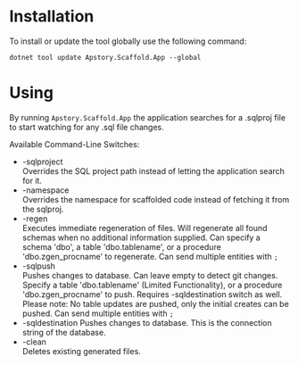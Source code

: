 # Installation

To install or update the tool globally use the following command:
```
dotnet tool update Apstory.Scaffold.App --global
```

# Using
By running ```Apstory.Scaffold.App``` the application searches for a .sqlproj file to start watching for any .sql file changes.

Available Command-Line Switches:
* -sqlproject <path>       
  Overrides the SQL project path instead of letting the application search for it.
* -namespace <name>        
  Overrides the namespace for scaffolded code instead of fetching it from the sqlproj.
* -regen <params>          
  Executes immediate regeneration of files. Will regenerate all found schemas when no additional information supplied. Can specify a schema 'dbo', a table 'dbo.tablename', or a procedure 'dbo.zgen_procname' to regenerate. Can send multiple entities with ```;```
* -sqlpush <params>        
  Pushes changes to database. Can leave empty to detect git changes. Specify a table 'dbo.tablename' (Limited Functionality), or a procedure 'dbo.zgen_procname' to push. Requires -sqldestination switch as well. Please note: No table updates are pushed, only the initial creates can be pushed. Can send multiple entities with ```;```
* -sqldestination <params> 
  Pushes changes to database. This is the connection string of the database.
* -clean                   
  Deletes existing generated files.
